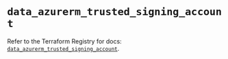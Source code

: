 # `data_azurerm_trusted_signing_account`

Refer to the Terraform Registry for docs: [`data_azurerm_trusted_signing_account`](https://registry.terraform.io/providers/hashicorp/azurerm/4.44.0/docs/data-sources/trusted_signing_account).
